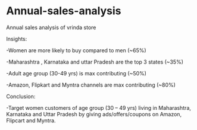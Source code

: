 # Annual-sales-analysis
Annual sales analysis of vrinda store

Insights:

-Women are more likely to buy compared to men (~65%)

-Maharashtra , Karnataka and uttar Pradesh are the top 3 states (~35%)

-Adult age group (30-49 yrs) is max contributing (~50%)

-Amazon, Flipkart and Myntra channels are max contributing (~80%)

Conclusion:

-Target women customers of age group (30 – 49 yrs) living in Maharashtra, Karnataka and Uttar Pradesh by giving ads/offers/coupons on 
 Amazon, Flipcart and Myntra.
